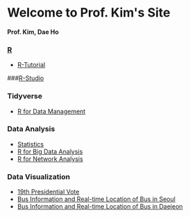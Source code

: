 # Welcome to Prof. Kim's Site

**Prof. Kim, Dae Ho**



### [R](./R)

- [R-Tutorial](https://github.com/misdb/R/tree/master/R-Tutorial)

###[R-Studio](./R/R-Studio)

### Tidyverse

- [R for Data Management](https://github.com/misdb/R/tree/master/R-for-Data-Management)

### Data Analysis

- [Statistics](https://kmis.gitbook.io/statistics/)
- [R for Big Data Analysis](https://github.com/misdb/R/tree/master/R-for-BigData-Analysis)
- [R for Network Analysis](https://github.com/misdb/R/tree/master/R-for-Network-Analysis)

### Data Visualization

- [19th Presidential Vote](https://github.com/misdb/R/tree/master/GGMAP_19th_Presidential_Vote)
- [Bus Information and Real-time Location of Bus in Seoul](https://github.com/misdb/R/tree/master/BusRoute_Seoul)
- [Bus Information and Real-time Location of Bus in Daejeon](https://github.com/misdb/R/tree/master/BusRoute_Daejeon)

